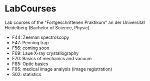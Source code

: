 # LabCourses
Lab courses of the "Fortgeschrittenen Praktikum" an der Universität Heidelberg (Bachelor of Science, Physic).

- F44: Zeeman spectroscopy
- F47: Penning trap
- F56: coming soon
- F69: Laue X-ray crystallography
- F70: Basics of mechanics and vacuum
- F85: Optic basics
- F95: medical image analysis (image registration)
- S02: statistics
